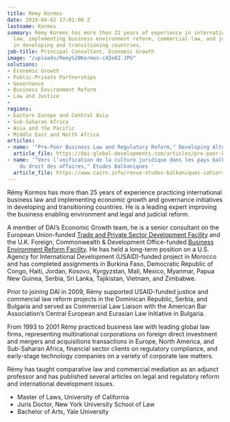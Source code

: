 ```yaml
---
title: Rémy Kormos
date: 2018-04-02 17:01:00 Z
lastname: Kormos
summary: Rémy Kormos has more than 22 years of experience in international business
  law, implementing business environment reform, commercial law, and judicial reform
  in developing and transitioning countries.
job-title: Principal Consultant, Economic Growth
image: "/uploads/Remy%20Kormos-cd2e82.JPG"
solutions:
- Economic Growth
- Public-Private Partnerships
- Governance
- Business Environment Reform
- Law and Justice
- 
regions:
- Eastern Europe and Central Asia
- Sub-Saharan Africa
- Asia and the Pacific
- Middle East and North Africa
articles:
- name: '"Pro-Poor Business Law and Regulatory Reform," Developing Alternatives'
  article_file: https://dai-global-developments.com/articles/pro-poor-business-law-and-regulatory-reform/
- name: '"Vers l’unification de la culture juridique dans les pays balkaniques : L’acculturation
    du droit des affaires," Etudes Balkaniques '
  article_file: https://www.cairn.info/revue-etudes-balkaniques-cahiers-pierre-belon-2013-1-page-15.htm
---
```


Rémy Kormos has more than 25 years of experience practicing international business law and implementing economic growth and governance initiatives in developing and transitioning countries. He is a leading expert improving the business enabling environment and legal and judicial reform.  

A member of DAI’s Economic Growth team, he is a senior consultant on the European Union-funded [Trade and Private Sector Development Facility](https://www.dai.com/our-work/projects/worldwide-trade-private-sector-development-and-engagement-and-regional-integration-facility) and the U.K. Foreign, Commonwealth & Development Office-funded [Business Environment Reform Facility](https://www.dai.com/our-work/projects/worldwide-business-environment-reform-facility-berf). He has held a long-term position on a U.S. Agency for International Development (USAID)-funded project in Morocco and has completed assignments in Burkina Faso, Democratic Republic of Congo, Haiti, Jordan, Kosovo, Kyrgyzstan, Mali, Mexico, Myanmar, Papua New Guinea, Serbia, Sri Lanka, Tajikistan, Vietnam, and Zimbabwe.  

Prior to joining DAI in 2009, Rémy supported USAID-funded justice and commercial law reform projects in the Dominican Republic, Serbia, and Bulgaria and served as Commercial Law Liaison with the American Bar Association’s Central European and Eurasian Law Initiative in Bulgaria. 

From 1993 to 2001 Rémy practiced business law with leading global law firms, representing multinational corporations on foreign direct investment and mergers and acquisitions transactions in Europe, North America, and Sub-Saharan Africa, financial sector clients on regulatory compliance, and early-stage technology companies on a variety of corporate law matters.

Rémy has taught comparative law and commercial mediation as an adjunct professor and has published several articles on legal and regulatory reform and international development issues.  
 
* Master of Laws, University of California
* Juris Doctor, New York University School of Law
* Bachelor of Arts, Yale University